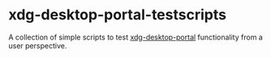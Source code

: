 # xdg-desktop-portal-testscripts

A collection of simple scripts to test [xdg-desktop-portal](https://github.com/flatpak/xdg-desktop-portal) functionality from a user perspective.
